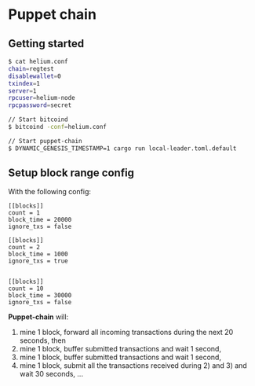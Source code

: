 # Puppet chain

## Getting started

```bash
$ cat helium.conf
chain=regtest
disablewallet=0
txindex=1
server=1
rpcuser=helium-node
rpcpassword=secret

// Start bitcoind
$ bitcoind -conf=helium.conf

// Start puppet-chain
$ DYNAMIC_GENESIS_TIMESTAMP=1 cargo run local-leader.toml.default 
```

## Setup block range config

With the following config:

```
[[blocks]]
count = 1
block_time = 20000
ignore_txs = false

[[blocks]]
count = 2
block_time = 1000
ignore_txs = true


[[blocks]]
count = 10
block_time = 30000
ignore_txs = false

```

**Puppet-chain** will:
1) mine 1 block, forward all incoming transactions during the next 20 seconds, then 
2) mine 1 block, buffer submitted transactions and wait 1 second, 
3) mine 1 block, buffer submitted transactions and wait 1 second, 
4) mine 1 block, submit all the transactions received during 2) and 3) and wait 30 seconds,
... 
